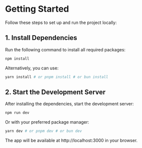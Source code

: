 # Getting Started

Follow these steps to set up and run the project locally:

## 1. Install Dependencies

Run the following command to install all required packages:

```bash
npm install
```

Alternatively, you can use:

```bash
yarn install # or pnpm install # or bun install
```

## 2. Start the Development Server

After installing the dependencies, start the development server:

```bash
npm run dev
```

Or with your preferred package manager:

```bash
yarn dev # or pnpm dev # or bun dev
```

The app will be available at http://localhost:3000 in your browser.
